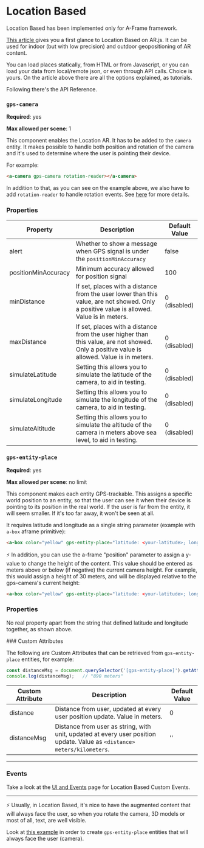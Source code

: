 # Location Based

Location Based has been implemented only for A-Frame framework.

[This article ](https://medium.com/chialab-open-source/build-your-location-based-augmented-reality-web-app-c2442e716564) gives you a first glance to Location Based on AR.js.
It can be used for indoor (but with low precision) and outdoor geopositioning of AR content.

You can load places statically, from HTML or from Javascript, or you can load your data from local/remote json, or even through API calls. Choice is yours. On the article above there are all the options explained, as tutorials.

Following there's the API Reference.

### `gps-camera`

**Required**: yes

**Max allowed per scene**: 1

This component enables the Location AR. It has to be added to the `camera` entity.
It makes possible to handle both position and rotation of the camera and it's used to determine where the user is pointing their device.

For example:

```HTML
<a-camera gps-camera rotation-reader></a-camera>
```

In addition to that, as you can see on the example above, we also have to add `rotation-reader` to handle rotation events. See [here](https://aframe.io/docs/0.9.0/components/camera.html#reading-position-or-rotation-of-the-camera) for more details.


### Properties

| Property   | Description | Default Value |
|------------|-------------------------------------------------------------------------------------------------------------------------------------------------------------------------------------------------------------------------------------------------------------------------------------|---------------|
| alert     | Whether to show a message when GPS signal is under the `positionMinAccuracy`                  | false |                                                                                                                                                                        | true          |
| positionMinAccuracy        | Minimum accuracy allowed for position signal    | 100 |
| minDistance        | If set, places with a distance from the user lower than this value, are not showed. Only a positive value is allowed. Value is in meters.    | 0 (disabled) |
| maxDistance        | If set, places with a distance from the user higher than this value, are not showed. Only a positive value is allowed. Value is in meters.    | 0 (disabled) |
| simulateLatitude   | Setting this allows you to simulate the latitude of the camera, to aid in testing.    | 0 (disabled) |
| simulateLongitude   | Setting this allows you to simulate the longitude of the camera, to aid in testing.    | 0 (disabled) |
| simulateAltitude   | Setting this allows you to simulate the altitude of the camera in meters above sea level, to aid in testing.    | 0 (disabled) |


### `gps-entity-place`

**Required**: yes

**Max allowed per scene**: no limit

This component makes each entity GPS-trackable. This assigns a specific world position to an entity, so that the user can see it when their device is pointing to its position in the real world. If the user is far from the entity, it will seem smaller. If it's too far away, it won't be seen at all.

It requires latitude and longitude as a single string parameter (example with `a-box` aframe primitive):

```HTML
<a-box color="yellow" gps-entity-place="latitude: <your-latitude>; longitude: <your-longitude>"/>
```

⚡️ In addition, you can use the a-frame "position" parameter to assign a y-value to change the height of the content.
This value should be entered as meters above or below (if negative) the current camera height. For example, this would assign a height of 30 meters, and will be displayed relative to the gps-camera's current height:

```HTML
<a-box color="yellow" gps-entity-place="latitude: <your-latitude>; longitude: <your-longitude>" position="0 30 0"/>
```

### Properties

No real property apart from the string that defined latitude and longitude together, as shown above.

### Custom Attributes

The following are Custom Attributes that can be retrieved from `gps-entity-place` entities, for example:

```js
const distanceMsg = document.querySelector('[gps-entity-place]').getAttribute('distanceMsg');
console.log(distanceMsg);   // "890 meters"
```

| Custom Attribute   | Description | Default Value |
|------------|-------------------------------------------------------------------------------------------------------------------------------------------------------------------------------------------------------------------------------------------------------------------------------------|---------------|
| distance        | Distance from user, updated at every user position update. Value in meters.   | 0 |
| distanceMsg        | Distance from user as string, with unit, updated at every user position update. Value as `<distance> meters/kilometers`.   | '' |

----

### Events

Take a look at the [UI and Events](./ui-events.md) page for Location Based Custom Events.

-----

⚡️ Usually, in Location Based, it's nice to have the augmented content that will always face the user, so when you rotate the camera, 3D models or most of all, text, are well visible.

Look at [this example](https://github.com/AR-js-org/AR.js/tree/master/aframe/examples/location-based/always-face-user) in order to create `gps-entity-place` entities that will always face the user (camera).


